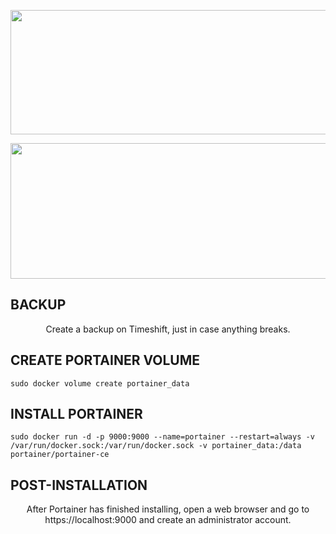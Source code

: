 <p align="center"><img width="610" height="199" src="https://github.com/user-attachments/assets/fbc21779-6292-42b0-b302-6ff1dd262e9c" /></p>

<p align="center"><img width="810" height="217" src="https://github.com/user-attachments/assets/e9d5cc57-f96f-444d-8550-87f223ad157d" /></p>

## BACKUP
<p align="center">Create a backup on Timeshift, just in case anything breaks.</p>

## CREATE PORTAINER VOLUME
```
sudo docker volume create portainer_data
```

## INSTALL PORTAINER
```
sudo docker run -d -p 9000:9000 --name=portainer --restart=always -v /var/run/docker.sock:/var/run/docker.sock -v portainer_data:/data portainer/portainer-ce
```

## POST-INSTALLATION
<p align="center">After Portainer has finished installing, open a web browser and go to https://localhost:9000 and create an administrator account.</p>
